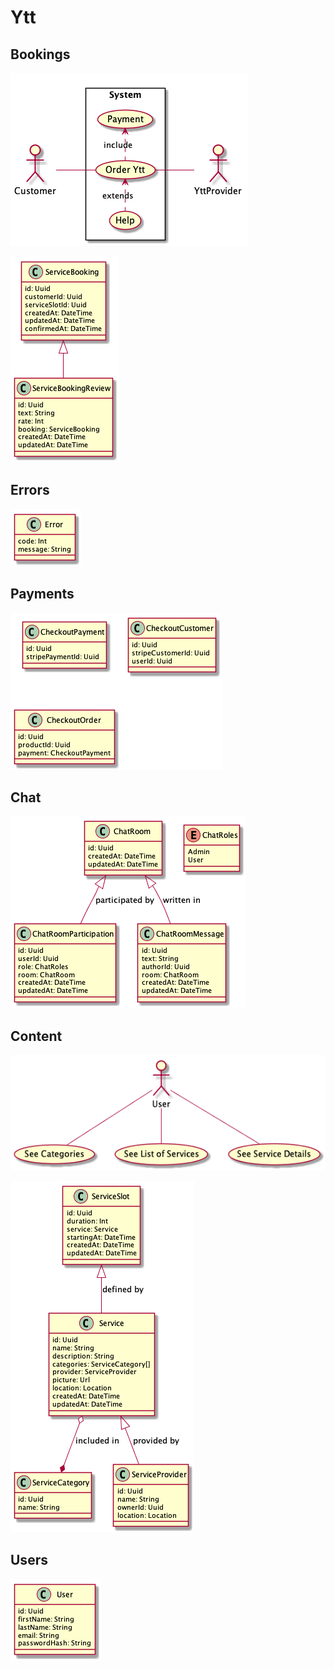 # Ytt

## Bookings

![](../out/ytt/bookings/UseCases.png)

![](../out/ytt/bookings/Classes.png)

## Errors

![](../out/ytt/errors/Classes.png)

## Payments

![](../out/ytt/payments/Classes.png)

## Chat

![](../out/ytt/chat/Classes.png)

## Content

![](../out/ytt/content/UseCases.png)

![](../out/ytt/content/Classes.png)

## Users

![](../out/ytt/users/Classes.png)
